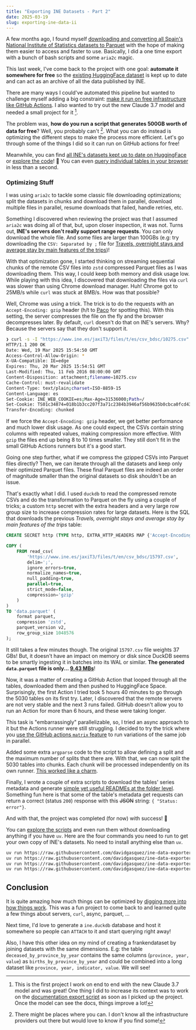 ```yaml
---
title: "Exporting INE Datasets - Part 2"
date: 2025-03-19
slug: exporting-ine-data-ii
---
```


A few months ago, I found myself [downloading and converting all Spain's National Institute of Statistics datasets to Parquet](/exporting-ine-data) with the hope of making them easier to access and faster to use. Basically, I did a one time export with a bunch of bash scripts and some `aria2c` magic.

This last week, I've come back to the project with one goal: **automate it somewhere for free** so the [existing HuggingFace dataset](https://huggingface.co/datasets/davidgasquez/ine) is kept up to date and can act as an archive of all the data published by INE.

There are many ways I could've automated this pipeline but wanted to challenge myself adding a big constraint: [make it run on free infrastructure like GitHub Actions](https://bsky.app/profile/davidgasquez.com/post/3lkdroixbgs2s). I also wanted to try out the new Claude 3.7 model and needed a small project for it [^1].

The problem was, **how do you run a script that generates 500GB worth of data for free**? Well, you probably can't [^2]. What you can do instead is optimizing the different steps to make the process more efficient.
Let's go through some of the things I did so it can run on GitHub actions for free!

Meanwhile, you can find [all INE's datasets kept up to date on HuggingFace](https://huggingface.co/datasets/davidgasquez/ine/) or [explore the code](https://github.com/davidgasquez/ine-data-exporter)! 🤗 You can even [query individual tables in your browser](https://shell.duckdb.org/#queries=v0,select-*-from-'https%3A%2F%2Fhuggingface.co%2Fdatasets%2Fdavidgasquez%2Fine%2Fresolve%2Fmain%2Ftablas%2F50904%2Fdatos.parquet'-limit-10~) in less than a second.

[^1]: This is the first project I work on end to end with the new Claude 3.7 model and was great! One thing I did to increase its context was to work on the [documentation export script](https://github.com/davidgasquez/ine-data-exporter/blob/main/scripts/00-export-api-docs.sh) as soon as I picked up the project. Once the model can see the docs, things improve a lot!
[^2]: There might be places where you can. I don't know all the infrastructure providers out there but would love to know if you find some!

### Optimizing Stuff

I was using `aria2c` to tackle some classic file downloading optimizations; split the datasets in chunks and download them in parallel, download multiple files in parallel, resume downloads that failed, handle retries, etc.

Something I discovered when reviewing the project was that I assumed `aria2c` was doing all of that, but, upon closer inspection, it was not. Turns out, **INE's servers don't really support range requests**. You can only download the whole file. And some files are larger than 100GBs (e.g: try downloading the `CSV: Separated by ;` file for [Travels, overnight stays and average stay by main features of the trips](https://www.ine.es/jaxiT3/Tabla.htm?t=15797&L=1))!

With that optimization gone, I started thinking on streaming sequential chunks of the remote CSV files into `zstd` compressed Parquet files as I was downloading them. This way, I could keep both memory and disk usage low. While playing with this idea, I discovered that downloading the files via `curl` was slower than using Chrome download manager. Huh! Chrome got to 25MB/s while `curl` was stuck at 8MB/s. How was that possible?

Well, Chrome was using a trick. The trick is to do the requests with an `Accept-Encoding: gzip` header (h/t to [Paco](https://bsky.app/profile/pacognlz.bsky.social) for spotting this). With this setting, the server compresses the file on the fly and the browser decompresses later. By default, `curl` doesn't do that on INE's servers. Why? Because the servers say that they don't support it.

```bash
❯ curl -s -I "https://www.ine.es/jaxiT3/files/t/es/csv_bdsc/10275.csv"
HTTP/1.1 200 OK
Date: Wed, 19 Mar 2025 15:54:50 GMT
Access-Control-Allow-Origin: *
X-UA-Compatible: IE=edge
Expires: Thu, 20 Mar 2025 15:54:51 GMT
Last-Modified: Thu, 11 Feb 2016 08:00:00 GMT
Content-Disposition: attachment;filename=10275.csv
Cache-Control: must-revalidate
Content-Type: text/plain;charset=ISO-8859-15
Content-Language: es
Set-Cookie: INE_WEB_COOKIE=es;Max-Age=31536000;Path=/
Set-Cookie: TS01c34874=018b1b3cc207f3a71c2384b3946af56b9635b0cbca0fcd434be196de4487b2f08570532afad824285c9bf6c945aa16e65408203fa5; Path=/; Domain=.www.ine.es
Transfer-Encoding: chunked
```

If we force the `Accept-Encoding: gzip` header, we get better performance and much lower disk usage. As one could expect, the CSVs contain string columns with repeated values, making compression more effective. With `gzip` the files end up being 8 to 10 times smaller. They still don't fit in the small GitHub Actions runners but it's a good start.

Going one step further, what if we compress the gzipped CSVs into Parquet files directly? Then, we can iterate through all the datasets and keep only their optimized Parquet files. These final Parquet files are indeed an order of magnitude smaller than the original datasets so disk shouldn't be an issue.

That's exactly what I did. I used `duckdb` to read the compressed remote CSVs and do the transformation to Parquet on the fly using a couple of tricks; a custom `http` secret with the extra headers and a very large row group size to increase compression rates for large datasets. Here is the SQL that downloads the previous _Travels, overnight stays and average stay by main features of the trips_ table:

```sql
CREATE SECRET http (TYPE http, EXTRA_HTTP_HEADERS MAP {'Accept-Encoding': 'gzip'});

COPY (
    FROM read_csv(
        'https://www.ine.es/jaxiT3/files/t/en/csv_bdsc/15797.csv',
        delim=';',
        ignore_errors=true,
        normalize_names=true,
        null_padding=true,
        parallel=true,
        strict_mode=false,
        compression='gzip'
    )
)
TO 'data.parquet' (
    format parquet,
    compression 'zstd',
    parquet_version v2,
    row_group_size 1048576
);
```

It still takes a few minutes though. The original `15797.csv` file weights 37 GBs! But, it doesn't have an impact on memory or disk since DuckDB seems to be smartly ingesting it in batches into its WAL or similar. **The generated `data.parquet` file is only... [9.43 MBs](https://huggingface.co/datasets/davidgasquez/ine/blob/main/tablas/15797/datos.parquet)**!

Now, it was a matter of creating a GitHub Action that looped through all the tables, downloaded them and then pushed to HuggingFace Space. Surprisingly, the first Action I tried took 5 hours 40 minutes to go through the 5030 tables on its first try. Later, I discovered that the remote servers are not very stable and the next 3 runs failed. GitHub doesn't allow you to run an Action for more than 6 hours, and these were taking longer.

This task is "embarrassingly" parallelizable, so, I tried an async approach to it but the Actions runner were still struggling. I decided to try the trick where you [use the GitHub actions `matrix` feature](https://docs.github.com/en/actions/writing-workflows/choosing-what-your-workflow-does/running-variations-of-jobs-in-a-workflow) to run variations of the same job in parallel.

Added some extra `argparse` code to the script to allow defining a split and the maximum number of splits that there are. With that, we can now split the 5030 tables into chunks. Each chunk will be processed independently on its own runner. [This worked like a charm](https://github.com/davidgasquez/ine-data-exporter/actions/runs/13951218869).

Finally, I wrote a couple of extra scripts to download the tables' series metadata and generate [simple yet useful READMEs at the folder level](https://huggingface.co/datasets/davidgasquez/ine/blob/main/tablas/15797/README.md). Something fun here is that some of the table's metadata get requests can return a correct (status `200`) response with this ~~JSON~~ string: `{ "Status: error"}`.

And with that, the project was completed (for now) with success! 🎉

You can [explore the scripts](https://github.com/davidgasquez/ine-data-exporter/tree/main/scripts) and even run them without downloading anything if you have `uv`. Here are the four commands you need to run to get your own copy of INE's datasets. No need to install anything else than `uv`.

```bash
uv run https://raw.githubusercontent.com/davidgasquez/ine-data-exporter/refs/heads/main/scripts/01-export-base-api.py
uv run https://raw.githubusercontent.com/davidgasquez/ine-data-exporter/refs/heads/main/scripts/02-export-datasets.py
uv run https://raw.githubusercontent.com/davidgasquez/ine-data-exporter/refs/heads/main/scripts/03-export-metadata.py
uv run https://raw.githubusercontent.com/davidgasquez/ine-data-exporter/refs/heads/main/scripts/04-generate-readmes.py
```

## Conclusion

It is quite amazing how much things can be optimized by [digging more into how things work](http://johnsalvatier.org/blog/2017/reality-has-a-surprising-amount-of-detail). This was a fun project to come back to and learned quite a few things about servers, `curl`, async, parquet, ...

Next time, I'd love to generate a `ine.duckdb` database and host it somewhere so people can `ATTACH` to it and start querying right away!

Also, I have this other idea on my mind of creating a frankendataset by joining datasets with the same dimensions. E.g: the table `deceased_by_province_by_year` contains the same columns (`province, year, value`) as `births_by_province_by_year` and could be combined into a long dataset like `province, year, indicator, value`. We will see!
